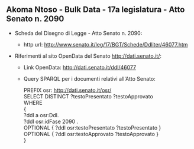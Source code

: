 ## Akoma Ntoso - Bulk Data - 17a legislatura - Atto Senato n. 2090 ##

* Scheda del Disegno di Legge - Atto Senato n. 2090:
	* http url: http://www.senato.it/leg/17/BGT/Schede/Ddliter/46077.htm

* Riferimenti al sito OpenData del Senato http://dati.senato.it/:
	* Link OpenData: http://dati.senato.it/ddl/46077
	* Query SPARQL per i documenti relativi all'Atto Senato:

        PREFIX osr: <http://dati.senato.it/osr/>  
		SELECT DISTINCT ?testoPresentato ?testoApprovato  
		WHERE  
		{  
		    ?ddl a osr:Ddl.  
		    ?ddl osr:idFase 2090 .  
		    OPTIONAL { ?ddl osr:testoPresentato ?testoPresentato }  
		    OPTIONAL { ?ddl osr:testoApprovato ?testoApprovato }  
		}
		